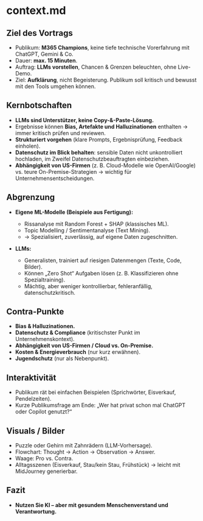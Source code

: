 # context.md

## Ziel des Vortrags
- Publikum: **M365 Champions**, keine tiefe technische Vorerfahrung mit ChatGPT, Gemini & Co.  
- Dauer: **max. 15 Minuten**.  
- Auftrag: **LLMs vorstellen**, Chancen & Grenzen beleuchten, ohne Live-Demo.  
- Ziel: **Aufklärung**, nicht Begeisterung. Publikum soll kritisch und bewusst mit den Tools umgehen können.

## Kernbotschaften
- **LLMs sind Unterstützer, keine Copy-&-Paste-Lösung.**
- Ergebnisse können **Bias, Artefakte und Halluzinationen** enthalten → immer kritisch prüfen und reviewen.  
- **Strukturiert vorgehen** (klare Prompts, Ergebnisprüfung, Feedback einholen).  
- **Datenschutz im Blick behalten**: sensible Daten nicht unkontrolliert hochladen, im Zweifel Datenschutzbeauftragten einbeziehen.  
- **Abhängigkeit von US-Firmen** (z. B. Cloud-Modelle wie OpenAI/Google) vs. teure On-Premise-Strategien → wichtig für Unternehmensentscheidungen.

## Abgrenzung
- **Eigene ML-Modelle (Beispiele aus Fertigung):**  
  - Rissanalyse mit Random Forest + SHAP (klassisches ML).  
  - Topic Modelling / Sentimentanalyse (Text Mining).  
  - → Spezialisiert, zuverlässig, auf eigene Daten zugeschnitten.  

- **LLMs:**  
  - Generalisten, trainiert auf riesigen Datenmengen (Texte, Code, Bilder).  
  - Können „Zero Shot“ Aufgaben lösen (z. B. Klassifizieren ohne Spezialtraining).  
  - Mächtig, aber weniger kontrollierbar, fehleranfällig, datenschutzkritisch.

## Contra-Punkte
- **Bias & Halluzinationen.**
- **Datenschutz & Compliance** (kritischster Punkt im Unternehmenskontext).  
- **Abhängigkeit von US-Firmen / Cloud vs. On-Premise.**  
- **Kosten & Energieverbrauch** (nur kurz erwähnen).  
- **Jugendschutz** (nur als Nebenpunkt).  

## Interaktivität
- Publikum rät bei einfachen Beispielen (Sprichwörter, Eisverkauf, Pendelzeiten).  
- Kurze Publikumsfrage am Ende: „Wer hat privat schon mal ChatGPT oder Copilot genutzt?“  

## Visuals / Bilder
- Puzzle oder Gehirn mit Zahnrädern (LLM-Vorhersage).  
- Flowchart: Thought → Action → Observation → Answer.  
- Waage: Pro vs. Contra.  
- Alltagsszenen (Eisverkauf, Stau/kein Stau, Frühstück) → leicht mit MidJourney generierbar.  

## Fazit
- **Nutzen Sie KI – aber mit gesundem Menschenverstand und Verantwortung.**

